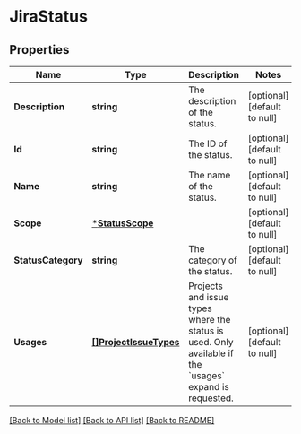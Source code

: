 # JiraStatus

## Properties
Name | Type | Description | Notes
------------ | ------------- | ------------- | -------------
**Description** | **string** | The description of the status. | [optional] [default to null]
**Id** | **string** | The ID of the status. | [optional] [default to null]
**Name** | **string** | The name of the status. | [optional] [default to null]
**Scope** | [***StatusScope**](StatusScope.md) |  | [optional] [default to null]
**StatusCategory** | **string** | The category of the status. | [optional] [default to null]
**Usages** | [**[]ProjectIssueTypes**](ProjectIssueTypes.md) | Projects and issue types where the status is used. Only available if the &#x60;usages&#x60; expand is requested. | [optional] [default to null]

[[Back to Model list]](../README.md#documentation-for-models) [[Back to API list]](../README.md#documentation-for-api-endpoints) [[Back to README]](../README.md)

